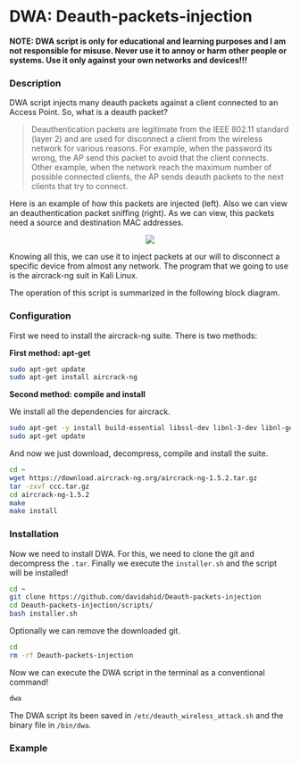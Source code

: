 # DWA: Deauth-packets-injection
__NOTE: DWA script is only for educational and learning purposes and I am not responsible for misuse. Never use it to annoy or harm other people or systems. Use it only against your own networks and devices!!!__

### Description
DWA script injects many deauth packets against a client connected to an Access Point. So, what is a deauth packet?
> Deauthentication packets are legitimate from the IEEE 802.11 standard (layer 2) and are used for disconnect a client from the wireless network for
> various reasons. For example, when the password  its wrong, the AP send this packet to avoid that the client connects. Other example, 
> when the network reach the maximum number of possible connected clients, the AP sends deauth packets to the next clients that try to 
> connect.

Here is an example of how this packets are injected (left). Also we can view an deauthentication packet sniffing (right). As we can view, this packets need a source and destination MAC addresses.
<p align="center">
  <img src="https://github.com/davidahid/Deauth-packets-injection/blob/master/images/imgs.png">
</p>

Knowing all this, we can use it to inject packets at our will to disconnect a specific device from almost any network.
The program that we going to use is the aircrack-ng suit in Kali Linux.

The operation of this script is summarized in the following block diagram.


### Configuration
First we need to install the aircrack-ng suite. There is two methods:

__First method: apt-get__
```sh
sudo apt-get update
sudo apt-get install aircrack-ng
```

__Second method: compile and install__

We install all the dependencies for aircrack.
```sh
sudo apt-get -y install build-essential libssl-dev libnl-3-dev libnl-genl-3-dev dpkg-dev g++ g++-4.8 libc-dev-bin libc6-dev libstdc++-4.8-dev zlib1g-dev debian-keyring g++-multilib g++-4.8-multilib gcc-4.8-doc libstdc++6-4.8-dbg glibc-doc libstdc++-4.8-doc libalgorithm-merge-perl libssl-doc libalgorithm-diff-xs-perl
sudo apt-get update
```
And now we just download, decompress, compile and install the suite.
```sh
cd ~
wget https://download.aircrack-ng.org/aircrack-ng-1.5.2.tar.gz
tar -zxvf ccc.tar.gz
cd aircrack-ng-1.5.2
make
make install
```

### Installation
Now we need to install DWA. For this, we need to clone the git and decompress the `.tar`. Finally we execute the `installer.sh` and the script will be installed! 
```sh
cd ~
git clone https://github.com/davidahid/Deauth-packets-injection
cd Deauth-packets-injection/scripts/
bash installer.sh
```

Optionally we can remove the downloaded git.
```sh
cd
rm -rf Deauth-packets-injection
```

Now we can execute the DWA script in the terminal as a conventional command!
```sh
dwa
```

The DWA script its been saved in `/etc/deauth_wireless_attack.sh` and the binary file in `/bin/dwa`.

### Example
